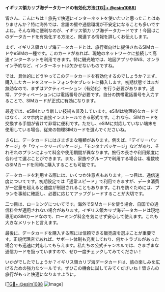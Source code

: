 **イギリス領カリブ海データカードの有効化方法[[TG💪+ @esim1088](https://t.me/s/esim1088)]**

皆さん、こんにちは！旅先で快適にインターネットを使いたいと思ったことはありませんか？特に海外では、言語の壁や通信環境が不安定になることも多いですよね。そんな時に便利なのが、イギリス領カリブ海データカードです！今回はこのデータカードを有効化する方法と、関連する情報を詳しくお伝えします。

まず、イギリス領カリブ海データカードとは、旅行者向けに提供されるSIMカードやeSIMの一種です。このカードがあれば、現地のネットワークに接続して高速インターネットを利用できます。特に観光地では、地図アプリやSNS、オンライン予約など、インターネットは欠かせないものですね。

では、具体的にどうやってこのデータカードを有効化するのでしょうか？まず、購入したカードをスマートフォンやタブレットに挿入します。初期状態ではまだ無効なので、まずはアクティベーション（有効化）を行う必要があります。通常、アクティベーションには電話番号が必要です。自分の携帯電話番号を入力することで、SIMカードが正式に有効になります。

最近では、eSIMという新しい技術も普及しています。eSIMは物理的なカードではなく、スマホ内に直接インストールできる形式です。これなら、SIMカードを交換する手間が省けて非常に便利です。ただし、eSIMに対応していない端末を使用している場合、従来の物理SIMカードを選んでくださいね。

さらに、データカードにはさまざまな種類があります。例えば、「デイリーパッケージ」や「ウィークリーパッケージ」、「モンタナパッケージ」などがあり、それぞれのプランによって料金や使用期間が異なります。旅行の長さや利用頻度に合わせて選ぶことができます。また、家族やグループで利用する場合は、複数枚のSIMカードを同時に購入することも可能です。

データカードを利用する際には、いくつか注意点もあります。一つ目は、通信速度についてです。初期設定では「通常スピード」で利用できますが、データ消費が一定量を超えると速度が制限されることもあります。これを防ぐためには、プランを事前に確認し、必要に応じてアップグレードすることが大切です。

二つ目は、ローミングについてです。海外でSIMカードを使う場合、自国での通信料金が適用されない場合があります。イギリス領カリブ海データカードは現地専用のSIMカードなので、ローミング料金を気にせず安心して使えます。これも大きなメリットと言えます。

最後に、データカードを購入する際には信頼できる販売店を選ぶことが重要です。正規代理店であれば、サポート体制も充実しており、何かトラブルがあった場合でも迅速に対応してもらえます。私たちの公式チャンネルでは、さまざまな通信カードを扱っていますので、ぜひ一度チェックしてみてください！

いかがでしたでしょうか？イギリス領カリブ海データカードは、旅の楽しみを広げるための強力なツールです。ぜひこの機会に試してみてくださいね！皆さんの旅行がもっと快適になりますように。

[[TG💪+ @esim1088](https://t.me/s/esim1088) ![Image](https://i.postimg.cc/Y0z9fWf4/image.png)]
